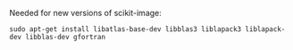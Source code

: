 Needed for new versions of scikit-image:

`sudo apt-get install libatlas-base-dev libblas3 liblapack3 liblapack-dev libblas-dev gfortran`
